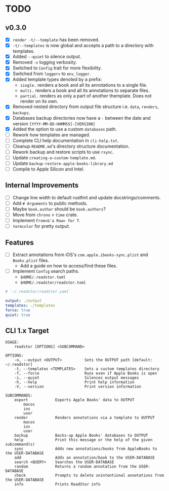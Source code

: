 # TODO

## v0.3.0

- [x] `render -t/--template` has been removed.
- [x] `-t/--templates` is now global and accepts a path to a directory with templates.
- [x] Added `--quiet` to silence output.
- [x] Removed `-v` logging verbosity.
- [x] Switched to `Config` trait for more flexibility.
- [x] Switched from `loggerv` to `env_logger`.
- [x] Added template types denoted by a prefix:
  - `single.` renders a book and all its annotations to a single file.
  - `multi.` renders a book and all its annotations to separate files.
  - `partial.` renders as only a part of another themplate. Does not render on its own.
- [x] Removed nested directory from output file structure i.e. `data`, `renders`, `backups`.
- [x] Databases backup directories now have a `-` between the date and version
      `[YYYY-MM-DD-HHMMSS]-[VERSION]`
- [x] Added the option to use a custom `databases` path.
- [ ] Rework how templates are managed.
- [ ] Complete CLI help documentation in `cli-help.txt`.
- [ ] Cleanup `README.md`'s directory structure documentation.
- [ ] Rework backup and restore scripts to use `rsync`.
- [ ] Update `creating-a-custom-template.md`.
- [ ] Update `backup-restore-apple-books-library.md`
- [ ] Compile to Apple Silicon and Intel.

## Internal Improvements

- [ ] Change line width to default rustfmt and update docstrings/comments.
- [ ] Add `# Arguments` to public methods.
- [ ] Maybe `book.author` should be `book.authors`?
- [ ] Move from `chrono` > `time` crate.
- [ ] Implement `From<&'a Row> for T`.
- [ ] `termcolor` for pretty output.

## Features

- [ ] Extract annotations from iOS's `com.apple.ibooks-sync.plist` and `Books.plist` files.
  - Add a guide on how to access/find these files.
- [ ] Implement `Config` search paths.
  - `$HOME/.readstor.toml`
  - `$HOME/.readstor/readstor.toml`

```yaml
# `~/.readstor/readstor.yaml`

output: ./output
templates: ./templates
force: true
quiet: true
```

## CLI 1.x Target

```plaintext
USAGE:
    readstor [OPTIONS] <SUBCOMMAND>

OPTIONS:
    -o, --output <OUTPUT>          Sets the OUTPUT path [default: ~/.readstor]
    -t, --templates <TEMPLATES>    Sets a custom templates directory
    -f, --force                    Runs even if Apple Books is open
    -i, --quiet                    Silences output messages
    -h, --help                     Print help information
    -V, --version                  Print version information

SUBCOMMANDS:
    export            Exports Apple Books' data to OUTPUT
        macos
        ios
        user
    render            Renders annotations via a template to OUTPUT
        macos
        ios
        user
    backup            Backs-up Apple Books' databases to OUTPUT
    help              Print this message or the help of the given subcommand(s)
    sync              Adds new annotations/books from AppleBooks to the USER-DATABASE
    add               Adds an annotation/book to the USER-DATABASE
    search <QUERY>    Searches the USER-DATABASE
    random            Returns a random annotation from the USER-DATABASE
    check             Prompts to delete unintentional annotations from the USER-DATABASE
    info              Prints ReadStor info
```
